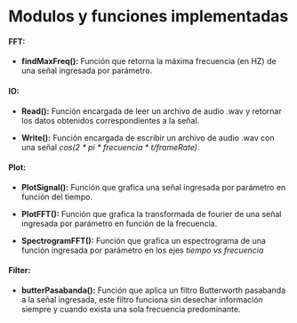# Modulos y funciones implementadas

#### FFT:

* **findMaxFreq():** Función que retorna la máxima frecuencia (en HZ)
de una señal ingresada por parámetro.

#### IO:

* **Read():** Función encargada de leer un archivo de audio .wav
y retornar los datos obtenidos correspondientes a la señal.

* **Write():** Función encargada de escribir un archivo de audio .wav
con una señal *cos(2 * pi * frecuencia * t/frameRate)*.

#### Plot:

* **PlotSignal():** Función que grafica una señal ingresada por
parámetro en función del tiempo.

* **PlotFFT():** Función que grafica la transformada de fourier
de una señal ingresada por parámetro en función de la frecuencia.

* **SpectrogramFFT():** Función que grafica un espectrograma de
una función ingresada por parámetro en los ejes *tiempo vs frecuencia*

#### Filter:

* **butterPasabanda():** Función que aplica un filtro Butterworth
 pasabanda a la señal ingresada, este filtro funciona sin desechar
 información siempre y cuando exista una sola frecuencia predominante.
